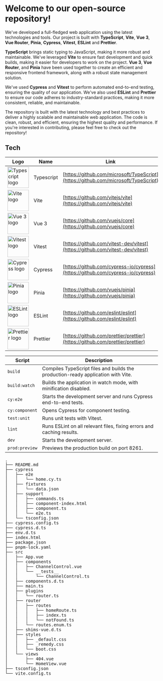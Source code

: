 # Welcome to our open-source repository!

We've developed a full-fledged web application using the latest technologies and tools. Our project is built with **TypeScript**, **Vite**, **Vue 3**, **Vue Router**, **Pinia**, **Cypress**, **Vitest**, **ESLint** and **Prettier**.

**TypeScript** brings static typing to JavaScript, making it more robust and maintainable. We've leveraged **Vite** to ensure fast development and quick builds, making it easier for developers to work on the project. **Vue 3**, **Vue Router**, and **Pinia** have been used together to create an efficient and responsive frontend framework, along with a robust state management solution.

We've used **Cypress** and **Vitest** to perform automated end-to-end testing, ensuring the quality of our application. We've also used **ESLint** and **Prettier** to ensure our code adheres to industry-standard practices, making it more consistent, reliable, and maintainable.

The repository is built with the latest technology and best practices to deliver a highly scalable and maintainable web application. The code is clean, robust, and efficient, ensuring the highest quality and performance. If you're interested in contributing, please feel free to check out the repository!

## Tech

| Logo                                                                                                                       | Name       | Link                                                                               |
| -------------------------------------------------------------------------------------------------------------------------- | ---------- | ---------------------------------------------------------------------------------- |
| <img height="70" src="https://upload.wikimedia.org/wikipedia/commons/4/4c/Typescript_logo_2020.svg" alt="Typescript logo"> | Typescript | [https://github.com/microsoft/TypeScript](https://github.com/microsoft/TypeScript) |
| <img height="70" src="https://vitejs.dev/logo.svg" alt="Vite logo">                                                        | Vite       | [https://github.com/vitejs/vite](https://github.com/vitejs/vite)                   |
| <img height="70" src="https://upload.wikimedia.org/wikipedia/commons/9/95/Vue.js_Logo_2.svg" alt="Vue 3 logo">             | Vue 3      | [https://github.com/vuejs/core](https://github.com/vuejs/core)                     |
| <img height="70" src="https://vitest.dev/logo.svg" alt="Vitest logo">                                                      | Vitest     | [https://github.com/vitest-dev/vitest](https://github.com/vitest-dev/vitest)       |
| <img height="70" src="https://www.cypress.io/images/layouts/navbar-brand.svg" alt="Cypress logo">                          | Cypress    | [https://github.com/cypress-io/cypress](https://github.com/cypress-io/cypress)     |
| <img height="70" src="https://pinia.vuejs.org/logo.svg" alt="Pinia logo">                                                  | Pinia      | [https://github.com/vuejs/pinia](https://github.com/vuejs/pinia)                   |
| <img height="70" src="https://upload.wikimedia.org/wikipedia/commons/e/e3/ESLint_logo.svg" alt="ESLint logo">              | ESLint     | [https://github.com/eslint/eslint](https://github.com/eslint/eslint)               |
| <img height="70" src="https://prettier.io/icon.png" alt="Prettier logo">                                                   | Prettier   | [https://github.com/prettier/prettier](https://github.com/prettier/prettier)       |

| Script         | Description                                                                      |
| -------------- | -------------------------------------------------------------------------------- |
| `build`        | Compiles TypeScript files and builds the production-ready application with Vite. |
| `build:watch`  | Builds the application in watch mode, with minification disabled.                |
| `cy:e2e`       | Starts the development server and runs Cypress end-to-end tests.                 |
| `cy:component` | Opens Cypress for component testing.                                             |
| `test:unit`    | Runs unit tests with Vitest.                                                     |
| `lint`         | Runs ESLint on all relevant files, fixing errors and caching results.            |
| `dev`          | Starts the development server.                                                   |
| `prod:preview` | Previews the production build on port 8261.                                      |

<pre>
.
├── README.md
├── cypress
│   ├── e2e
│   │   └── home.cy.ts
│   ├── fixtures
│   │   └── data.json
│   ├── support
│   │   ├── commands.ts
│   │   ├── component-index.html
│   │   ├── component.ts
│   │   └── e2e.ts
│   └── tsconfig.json
├── cypress.config.ts
├── cypress.d.ts
├── env.d.ts
├── index.html
├── package.json
├── pnpm-lock.yaml
├── src
│   ├── App.vue
│   ├── components
│   │   ├── ChannelControl.vue
│   │   └── __tests__
│   │       └── ChannelControl.ts
│   ├── components.d.ts
│   ├── main.ts
│   ├── plugins
│   │   └── router.ts
│   ├── router
│   │   ├── routes
│   │   │   ├── homeRoute.ts
│   │   │   ├── index.ts
│   │   │   └── notFound.ts
│   │   └── routes.enum.ts
│   ├── shims-vue.d.ts
│   ├── styles
│   │   ├── _default.css
│   │   ├── _remedy.css
│   │   └── boot.css
│   └── views
│       ├── 404.vue
│       └── HomeView.vue
├── tsconfig.json
└── vite.config.ts
</pre>
